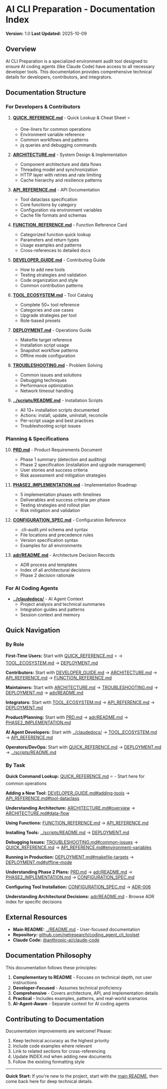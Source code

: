 # AI CLI Preparation - Documentation Index

**Version:** 1.0
**Last Updated:** 2025-10-09

## Overview

AI CLI Preparation is a specialized environment audit tool designed to ensure AI coding agents (like Claude Code) have access to all necessary developer tools. This documentation provides comprehensive technical details for developers, contributors, and integrators.

## Documentation Structure

### For Developers & Contributors

1. **[QUICK_REFERENCE.md](QUICK_REFERENCE.md)** - Quick Lookup & Cheat Sheet ⭐
   - One-liners for common operations
   - Environment variable reference
   - Common workflows and patterns
   - jq queries and debugging commands

2. **[ARCHITECTURE.md](ARCHITECTURE.md)** - System Design & Implementation
   - Component architecture and data flows
   - Threading model and synchronization
   - HTTP layer with retries and rate limiting
   - Cache hierarchy and resilience patterns

3. **[API_REFERENCE.md](API_REFERENCE.md)** - API Documentation
   - Tool dataclass specification
   - Core functions by category
   - Configuration via environment variables
   - Cache file formats and schemas

4. **[FUNCTION_REFERENCE.md](FUNCTION_REFERENCE.md)** - Function Reference Card
   - Categorized function quick lookup
   - Parameters and return types
   - Usage examples and patterns
   - Cross-references to detailed docs

5. **[DEVELOPER_GUIDE.md](DEVELOPER_GUIDE.md)** - Contributing Guide
   - How to add new tools
   - Testing strategies and validation
   - Code organization and style
   - Common contribution patterns

6. **[TOOL_ECOSYSTEM.md](TOOL_ECOSYSTEM.md)** - Tool Catalog
   - Complete 50+ tool reference
   - Categories and use cases
   - Upgrade strategies per tool
   - Role-based presets

7. **[DEPLOYMENT.md](DEPLOYMENT.md)** - Operations Guide
   - Makefile target reference
   - Installation script usage
   - Snapshot workflow patterns
   - Offline mode configuration

8. **[TROUBLESHOOTING.md](TROUBLESHOOTING.md)** - Problem Solving
   - Common issues and solutions
   - Debugging techniques
   - Performance optimization
   - Network timeout handling

9. **[../scripts/README.md](../scripts/README.md)** - Installation Scripts
   - All 13+ installation scripts documented
   - Actions: install, update, uninstall, reconcile
   - Per-script usage and best practices
   - Troubleshooting script issues

### Planning & Specifications

10. **[PRD.md](PRD.md)** - Product Requirements Document
    - Phase 1 summary (detection and auditing)
    - Phase 2 specification (installation and upgrade management)
    - User stories and success criteria
    - Risk assessment and mitigation strategies

11. **[PHASE2_IMPLEMENTATION.md](PHASE2_IMPLEMENTATION.md)** - Implementation Roadmap
    - 5 implementation phases with timelines
    - Deliverables and success criteria per phase
    - Testing strategies and rollout plan
    - Risk mitigation and validation

12. **[CONFIGURATION_SPEC.md](CONFIGURATION_SPEC.md)** - Configuration Reference
    - .cli-audit.yml schema and syntax
    - File locations and precedence rules
    - Version specification syntax
    - Examples for all environments

13. **[adr/README.md](adr/README.md)** - Architecture Decision Records
    - ADR process and templates
    - Index of all architectural decisions
    - Phase 2 decision rationale

### For AI Coding Agents

- **[../claudedocs/](../claudedocs/)** - AI Agent Context
  - Project analysis and technical summaries
  - Integration guides and patterns
  - Session context and memory

## Quick Navigation

### By Role

**First-Time Users:**
Start with [QUICK_REFERENCE.md](QUICK_REFERENCE.md) ⭐ → [TOOL_ECOSYSTEM.md](TOOL_ECOSYSTEM.md) → [DEPLOYMENT.md](DEPLOYMENT.md)

**Contributors:**
Start with [DEVELOPER_GUIDE.md](DEVELOPER_GUIDE.md) → [ARCHITECTURE.md](ARCHITECTURE.md) → [API_REFERENCE.md](API_REFERENCE.md) → [FUNCTION_REFERENCE.md](FUNCTION_REFERENCE.md)

**Maintainers:**
Start with [ARCHITECTURE.md](ARCHITECTURE.md) → [TROUBLESHOOTING.md](TROUBLESHOOTING.md) → [DEPLOYMENT.md](DEPLOYMENT.md) → [adr/README.md](adr/README.md)

**Integrators:**
Start with [TOOL_ECOSYSTEM.md](TOOL_ECOSYSTEM.md) → [API_REFERENCE.md](API_REFERENCE.md) → [DEPLOYMENT.md](DEPLOYMENT.md)

**Product/Planning:**
Start with [PRD.md](PRD.md) → [adr/README.md](adr/README.md) → [PHASE2_IMPLEMENTATION.md](PHASE2_IMPLEMENTATION.md)

**AI Agent Developers:**
Start with [../claudedocs/](../claudedocs/) → [TOOL_ECOSYSTEM.md](TOOL_ECOSYSTEM.md) → [API_REFERENCE.md](API_REFERENCE.md)

**Operators/DevOps:**
Start with [QUICK_REFERENCE.md](QUICK_REFERENCE.md) → [DEPLOYMENT.md](DEPLOYMENT.md) → [../scripts/README.md](../scripts/README.md)

### By Task

**Quick Command Lookup:**
[QUICK_REFERENCE.md](QUICK_REFERENCE.md) ⭐ - Start here for common operations

**Adding a New Tool:**
[DEVELOPER_GUIDE.md#adding-tools](DEVELOPER_GUIDE.md#adding-tools) → [API_REFERENCE.md#tool-dataclass](API_REFERENCE.md#tool-dataclass)

**Understanding Architecture:**
[ARCHITECTURE.md#overview](ARCHITECTURE.md#overview) → [ARCHITECTURE.md#data-flow](ARCHITECTURE.md#data-flow)

**Using Functions:**
[FUNCTION_REFERENCE.md](FUNCTION_REFERENCE.md) → [API_REFERENCE.md](API_REFERENCE.md)

**Installing Tools:**
[../scripts/README.md](../scripts/README.md) → [DEPLOYMENT.md](DEPLOYMENT.md)

**Debugging Issues:**
[TROUBLESHOOTING.md#common-issues](TROUBLESHOOTING.md#common-issues) → [QUICK_REFERENCE.md](QUICK_REFERENCE.md) → [API_REFERENCE.md#environment-variables](API_REFERENCE.md#environment-variables)

**Running in Production:**
[DEPLOYMENT.md#makefile-targets](DEPLOYMENT.md#makefile-targets) → [DEPLOYMENT.md#offline-mode](DEPLOYMENT.md#offline-mode)

**Understanding Phase 2 Plans:**
[PRD.md](PRD.md) → [adr/README.md](adr/README.md) → [PHASE2_IMPLEMENTATION.md](PHASE2_IMPLEMENTATION.md) → [CONFIGURATION_SPEC.md](CONFIGURATION_SPEC.md)

**Configuring Tool Installation:**
[CONFIGURATION_SPEC.md](CONFIGURATION_SPEC.md) → [ADR-006](adr/ADR-006-configuration-file-format.md)

**Understanding Architectural Decisions:**
[adr/README.md](adr/README.md) - Browse ADR index for specific decisions

## External Resources

- **Main README:** [../README.md](../README.md) - User-focused documentation
- **Repository:** [github.com/netresearch/coding_agent_cli_toolset](https://github.com/netresearch/coding_agent_cli_toolset)
- **Claude Code:** [@anthropic-ai/claude-code](https://www.npmjs.com/package/@anthropic-ai/claude-code)

## Documentation Philosophy

This documentation follows these principles:

1. **Complementary to README** - Focuses on technical depth, not user instructions
2. **Developer-Focused** - Assumes technical proficiency
3. **Comprehensive** - Covers architecture, API, and implementation details
4. **Practical** - Includes examples, patterns, and real-world scenarios
5. **AI-Agent-Aware** - Separate context for AI coding agents

## Contributing to Documentation

Documentation improvements are welcome! Please:

1. Keep technical accuracy as the highest priority
2. Include code examples where relevant
3. Link to related sections for cross-referencing
4. Update INDEX.md when adding new documents
5. Follow the existing formatting style

---

**Quick Start:** If you're new to the project, start with the [main README](../README.md), then come back here for deep technical details.
